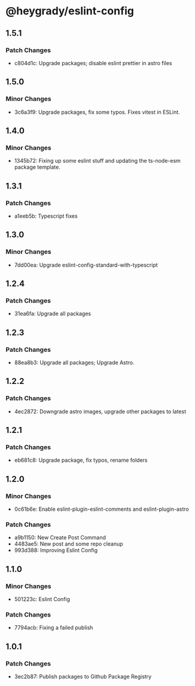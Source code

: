 # @heygrady/eslint-config

## 1.5.1

### Patch Changes

- c804d1c: Upgrade packages; disable eslint prettier in astro files

## 1.5.0

### Minor Changes

- 3c6a3f9: Upgrade packages, fix some typos. Fixes vitest in ESLint.

## 1.4.0

### Minor Changes

- 1345b72: Fixing up some eslint stuff and updating the ts-node-esm package template.

## 1.3.1

### Patch Changes

- a1eeb5b: Typescript fixes

## 1.3.0

### Minor Changes

- 7dd00ea: Upgrade eslint-config-standard-with-typescript

## 1.2.4

### Patch Changes

- 31ea6fa: Upgrade all packages

## 1.2.3

### Patch Changes

- 88ea8b3: Upgrade all packages; Upgrade Astro.

## 1.2.2

### Patch Changes

- 4ec2872: Downgrade astro images, upgrade other packages to latest

## 1.2.1

### Patch Changes

- eb681c8: Upgrade package, fix typos, rename folders

## 1.2.0

### Minor Changes

- 0c61b6e: Enable eslint-plugin-eslint-comments and eslint-plugin-astro

### Patch Changes

- a9b1150: New Create Post Command
- 4483ae5: New post and some repo cleanup
- 993d388: Improving Eslint Config

## 1.1.0

### Minor Changes

- 501223c: Eslint Config

### Patch Changes

- 7794acb: Fixing a failed publish

## 1.0.1

### Patch Changes

- 3ec2b87: Publish packages to Github Package Registry
